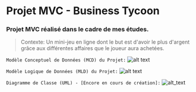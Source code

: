 # Projet MVC - Business Tycoon

### Projet MVC réalisé dans le cadre de mes études. 
> Contexte: Un mini-jeu en ligne dont le but est d'avoir le plus d'argent grâce aux différentes affaires que le joueur aura achetées.


```Modèle Conceptuel de Données (MCD) du Projet:```
![alt text](https://i.ibb.co/Lh1ZFvK/MCD.png)



```Modèle Logique de Données (MLD) du Projet:```
![alt text](https://i.ibb.co/sHHH32s/MLD.png)


```Diagramme de Classe (UML) - [Encore en cours de création]:```
![alt_text](https://i.ibb.co/xJPXWCN/UML.png)
